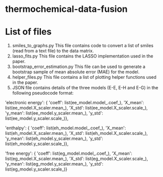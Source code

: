 # thermochemical-data-fusion

List of files
=============

1) smiles_to_graphs.py
    This file contains code to convert a list of smiles (read from a text file) to the data matrix.
2) lasso_fits.py
    This file contains the LASSO implementation used in the paper.
3) bootstrap_error_estimation.py
    This file can be used to generate a bootstrap sample of mean absolute error (MAE) for the model.
4) helper_files.py
    This file contains a list of plotting helper functions used in the paper.
5) 
    JSON file contains details of the three models (E-E, E-H and E-G) in the following pseudocode format:

'electronic energy': {
	'coeff': list(ee_model.model_.coef_),
	'X_mean': list(ee_model.X_scaler.mean_),
	'X_std': list(ee_model.X_scaler.scale_),
	'y_mean': list(ee_model.y_scaler.mean_),
	'y_std': list(ee_model.y_scaler.scale_)},

'enthalpy': {
	'coeff': list(eh_model.model_.coef_),
	'X_mean': list(eh_model.X_scaler.mean_),
	'X_std': list(eh_model.X_scaler.scale_),
	'y_mean': list(eh_model.y_scaler.mean_),
	'y_std': list(eh_model.y_scaler.scale_)},

'free energy': 	{
	'coeff': list(eg_model.model_.coef_),
	'X_mean': list(eg_model.X_scaler.mean_),
	'X_std': list(eg_model.X_scaler.scale_),
	'y_mean': list(eg_model.y_scaler.mean_),
	'y_std': list(eg_model.y_scaler.scale_)}
